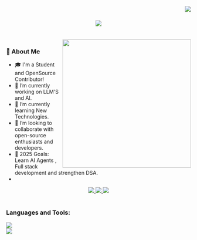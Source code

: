 <img align="right" src="https://visitor-badge.laobi.icu/badge?page_id=Maity Shibam.Maity Shibam" />

<h1 align="center">
    <img src="https://readme-typing-svg.herokuapp.com/?font=Righteous&size=35&center=true&vCenter=true&width=500&height=70&duration=4000&lines=Hi+There!+👋;+I'm+Maity+Shibam!;" />
</h1>

</div>

<br>

<div>
<img src="https://raw.githubusercontent.com/sanjay-kv/sanjay-kv/main/Assets/illustration.png" min-width="300px" max-width="300px" width="350px" align="right"> 
</div>

### 💫 About Me

- 🎓 I'm a Student and OpenSource Contributor!
- 🔭 I’m currently working on LLM'S and AI.
- 🌱 I’m currently learning New Technologies.
- 👯 I’m looking to collaborate with open-source enthusiasts and developers.
- 🥅 2025 Goals: Learn AI Agents , Full stack development and strengthen DSA.
- 
<div align="center"> 
  <a href="mailto:shibammaity69@gmail.com">
    <img src="https://img.shields.io/badge/Gmail-333333?style=for-the-badge&logo=gmail&logoColor=red" />
  </a>
  <a href="https://www.linkedin.com/in/shibam-maity/" target="_blank">
    <img src="https://img.shields.io/badge/LinkedIn-0077B5?style=for-the-badge&logo=linkedin&logoColor=white" target="_blank" />
  </a>
  <a href="https://github.com/shibam-maity" target="_blank">
     <img src="https://img.shields.io/badge/Portfolio-FF5722?style=for-the-badge&logo=todoist&logoColor=white" target="_blank" /> <!-- sqlite, safari, google-chrome are other good icon options -->
  </a>
</div>

<br>

</p>

<h3 align="left">Languages and Tools:</h3>

<div align="left">
    <img src="https://skillicons.dev/icons?i=react,html,css,vscode,github,git," /><br>
    <img src="https://skillicons.dev/icons?i=python,javascript,mongodb,c,java,nextjs,mysql" /><br>
</div>

</p>



